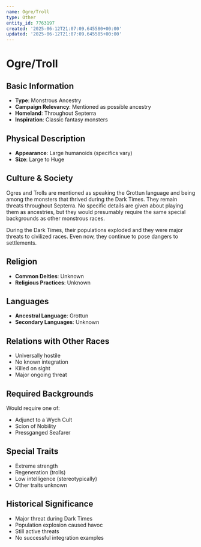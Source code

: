 ```yaml
---
name: Ogre/Troll
type: Other
entity_id: 7763197
created: '2025-06-12T21:07:09.645580+00:00'
updated: '2025-06-12T21:07:09.645585+00:00'
---
```


# Ogre/Troll

## Basic Information
- **Type**: Monstrous Ancestry
- **Campaign Relevancy**: Mentioned as possible ancestry
- **Homeland**: Throughout Septerra
- **Inspiration**: Classic fantasy monsters

## Physical Description
- **Appearance**: Large humanoids (specifics vary)
- **Size**: Large to Huge

## Culture & Society
Ogres and Trolls are mentioned as speaking the Grottun language and being among the monsters that thrived during the Dark Times. They remain threats throughout Septerra. No specific details are given about playing them as ancestries, but they would presumably require the same special backgrounds as other monstrous races.

During the Dark Times, their populations exploded and they were major threats to civilized races. Even now, they continue to pose dangers to settlements.

## Religion
- **Common Deities**: Unknown
- **Religious Practices**: Unknown

## Languages
- **Ancestral Language**: Grottun
- **Secondary Languages**: Unknown

## Relations with Other Races
- Universally hostile
- No known integration
- Killed on sight
- Major ongoing threat

## Required Backgrounds
Would require one of:
- Adjunct to a Wych Cult
- Scion of Nobility
- Pressganged Seafarer

## Special Traits
- Extreme strength
- Regeneration (trolls)
- Low intelligence (stereotypically)
- Other traits unknown

## Historical Significance
- Major threat during Dark Times
- Population explosion caused havoc
- Still active threats
- No successful integration examples